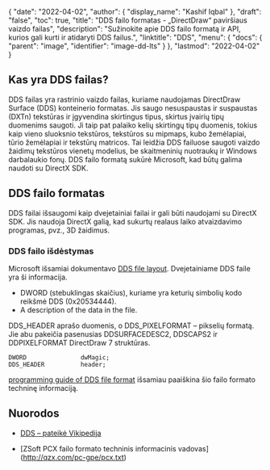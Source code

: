 {
  "date": "2022-04-02",
  "author": {
    "display_name": "Kashif Iqbal"
},
  "draft": "false",
  "toc": true,
  "title": "DDS failo formatas - „DirectDraw“ paviršiaus vaizdo failas",
  "description": "Sužinokite apie DDS failo formatą ir API, kurios gali kurti ir atidaryti DDS failus.",
  "linktitle": "DDS",
  "menu": {
    "docs": {
      "parent": "image",
      "identifier": "image-dd-lts"
}
},
  "lastmod": "2022-04-02"
}

## Kas yra DDS failas?

DDS failas yra rastrinio vaizdo failas, kuriame naudojamas DirectDraw Surface (DDS) konteinerio formatas. Jis saugo nesuspaustas ir suspaustas (DXTn) tekstūras ir įgyvendina skirtingus tipus, skirtus įvairių tipų duomenims saugoti. Ji taip pat palaiko kelių skirtingų tipų duomenis, tokius kaip vieno sluoksnio tekstūros, tekstūros su mipmaps, kubo žemėlapiai, tūrio žemėlapiai ir tekstūrų matricos. Tai leidžia DDS failuose saugoti vaizdo žaidimų tekstūros vienetų modelius, be skaitmeninių nuotraukų ir Windows darbalaukio fonų. DDS failo formatą sukūrė Microsoft, kad būtų galima naudoti su DirectX SDK.

## DDS failo formatas

DDS failai išsaugomi kaip dvejetainiai failai ir gali būti naudojami su DirectX SDK. Jis naudoja DirectX galią, kad sukurtų realaus laiko atvaizdavimo programas, pvz., 3D žaidimus.

### DDS failo išdėstymas

Microsoft išsamiai dokumentavo [DDS file layout](https://learn.microsoft.com/en-us/windows/win32/direct3ddds/dx-graphics-dds-pguide#dds-file-layout). Dvejetainiame DDS faile yra ši informacija.

 * DWORD (stebuklingas skaičius), kuriame yra keturių simbolių kodo reikšmė DDS (0x20534444).
 * A description of the data in the file.

DDS_HEADER aprašo duomenis, o DDS_PIXELFORMAT – pikselių formatą. Jie abu pakeičia pasenusias DDSURFACEDESC2, DDSCAPS2 ir DDPIXELFORMAT DirectDraw 7 struktūras.

```
DWORD               dwMagic;
DDS_HEADER          header;
```

[programming guide of DDS file format](https://learn.microsoft.com/en-us/windows/win32/direct3ddds/dx-graphics-dds-pguide) išsamiau paaiškina šio failo formato techninę informaciją.

## Nuorodos

* [DDS – pateikė Vikipedija](https://en.wikipedia.org/wiki/DirectDraw_Surface)

* [ZSoft PCX failo formato techninis informacinis vadovas] (http://qzx.com/pc-gpe/pcx.txt)


